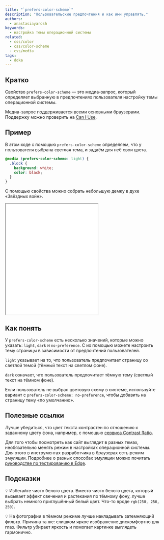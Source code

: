 ```yaml
---
title: "`prefers-color-scheme`"
description: "Пользовательские предпочтения и как ими управлять."
authors:
  - anastasiayarosh
keywords:
  - настройка темы операционной системы
related:
  - css/color
  - css/color-scheme
  - css/media
tags:
  - doka
---
```


## Кратко

Свойство `prefers-color-scheme` — это медиа-запрос, который определяет выбранную в предпочтениях пользователя настройку темы операционной системы.

Медиа-запрос поддерживается всеми основными браузерами. Поддержку можно проверить на [Can I Use](https://caniuse.com/?search=prefers-color-scheme).

## Пример

В этом коде с помощью `prefers-color-scheme` определяем, что у пользователя выбрана светлая тема, и задаём для неё свои цвета.

```css
@media (prefers-color-scheme: light) {
  .block {
    background: white;
    color: black;
  }
}
```

С помощью свойства можно собрать небольшую демку в духе «Звёздных войн».

<iframe title="Переключатель темы" src="demos/basic/" height="360"></iframe>

## Как понять

У `prefers-color-scheme` есть несколько значений, которые можно указать: `light`, `dark` и `no-preference`. С их помощью можете настроить тему страницы в зависимости от предпочтений пользователей.

`light` указывает на то, что пользователь предпочитает страницу со светлой темой (тёмный текст на светлом фоне).

`dark` означает, что пользователь предпочитает тёмную тему (светлый текст на тёмном фоне).

Если пользователь не выбрал цветовую схему в системе, используйте вариант с `prefers-color-scheme: no-preference`, чтобы добавить на страницу тему «по умолчанию».

## Полезные ссылки

Лучше убедиться, что цвет текста контрастен по отношению к заданному цвету фона, например, с помощью [сервиса Contrast Ratio](https://contrast-ratio.com/).

Для того чтобы посмотреть как сайт выглядит в разных темах, необязательно менять режим в настройках операционной системы. Для этого в инструментах разработчика в браузерах есть режим эмуляции. Подробнее о разных способах эмуляции можно почитать [руководстве по тестированию в Edge](https://learn.microsoft.com/en-us/microsoft-edge/devtools-guide-chromium/accessibility/preferred-color-scheme-simulation).

## Подсказки

💡 Избегайте чисто белого цвета. Вместо чисто белого цвета, который вызывает эффект свечения и растекания по тёмному фону, лучше выбрать немного приглушённый белый цвет. Что-то вроде `rgb(250, 250, 250)`.

💡 На фотографии в тёмном режиме лучше накладывать затемняющий фильтр. Причина та же: слишком яркое изображение дискомфортно для глаз. Фильтр убирает яркость и помогает картинке выглядеть гармонично.
